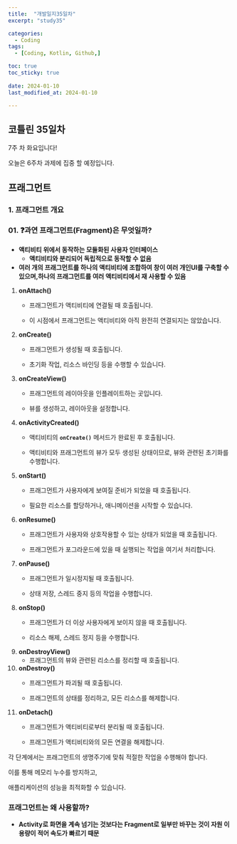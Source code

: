 ```yaml
---
title:  "개발일지35일차" 
excerpt: "study35"

categories:
  - Coding
tags:
  - [Coding, Kotlin, Github,]

toc: true
toc_sticky: true
 
date: 2024-01-10
last_modified_at: 2024-01-10

---
```



## 코틀린 35일차

7주 차 화요입니다!

오늘은 6주차 과제에 집중 할 예정입니다.



## 프래그먼트

### 1. 프래그먼트 개요

### 01. ❓과연 프래그먼트(Fragment)은 무엇일까?

- **액티비티 위에서 동작하는 모듈화된 사용자 인터페이스**
    - **액티비티와 분리되어 독립적으로 동작할 수 없음**
- **여러 개의 프래그먼트를 하나의 액티비티에 조합하여 창이 여러 개인UI를 구축할 수 있으며,하나의 프래그먼트를 여러 액티비티에서 재 사용할 수 있음**


1. **onAttach()**
    - 프래그먼트가 액티비티에 연결될 때 호출됩니다.
      
    - 이 시점에서 프래그먼트는 액티비티와 아직 완전히 연결되지는 않았습니다.
2. **onCreate()**
    - 프래그먼트가 생성될 때 호출됩니다.
      
    - 초기화 작업, 리소스 바인딩 등을 수행할 수 있습니다.
3. **onCreateView()**
    - 프래그먼트의 레이아웃을 인플레이트하는 곳입니다.
      
    - 뷰를 생성하고, 레이아웃을 설정합니다.
4. **onActivityCreated()**
    - 액티비티의 **`onCreate()`** 메서드가 완료된 후 호출됩니다.
      
    - 액티비티와 프래그먼트의 뷰가 모두 생성된 상태이므로, 뷰와 관련된 초기화를 수행합니다.
5. **onStart()**
    - 프래그먼트가 사용자에게 보여질 준비가 되었을 때 호출됩니다.
      
    - 필요한 리소스를 할당하거나, 애니메이션을 시작할 수 있습니다.
6. **onResume()**
    - 프래그먼트가 사용자와 상호작용할 수 있는 상태가 되었을 때 호출됩니다.
      
    - 프래그먼트가 포그라운드에 있을 때 실행되는 작업을 여기서 처리합니다.
7. **onPause()**
    - 프래그먼트가 일시정지될 때 호출됩니다.
     
    - 상태 저장, 스레드 중지 등의 작업을 수행합니다.
8. **onStop()**
    - 프래그먼트가 더 이상 사용자에게 보이지 않을 때 호출됩니다.
     
    - 리소스 해제, 스레드 정지 등을 수행합니다.
9. **onDestroyView()**
    - 프래그먼트의 뷰와 관련된 리소스를 정리할 때 호출됩니다.
10. **onDestroy()**
    - 프래그먼트가 파괴될 때 호출됩니다.
      
    - 프래그먼트의 상태를 정리하고, 모든 리소스를 해제합니다.
11. **onDetach()**
    - 프래그먼트가 액티비티로부터 분리될 때 호출됩니다.
      
    - 프래그먼트가 액티비티와의 모든 연결을 해제합니다.

각 단계에서는 프래그먼트의 생명주기에 맞춰 적절한 작업을 수행해야 합니다. 

이를 통해 메모리 누수를 방지하고, 

애플리케이션의 성능을 최적화할 수 있습니다.

### 프래그먼트는 왜 사용할까?

- **Activity로 화면을 계속 넘기는 것보다는 Fragment로 일부만 바꾸는 것이 자원 이용량이 적어 속도가 빠르기 때문**


